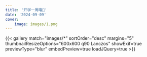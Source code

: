 ```yaml
---
title: '开学一周噜🎒'
date: '2024-09-09'
cover:
    image: images/1.png
---
```


{{< gallery match="images/*" sortOrder="desc" margins="5" thumbnailResizeOptions="600x600 q90 Lanczos" showExif=true previewType="blur" embedPreview=true loadJQuery=true >}}
